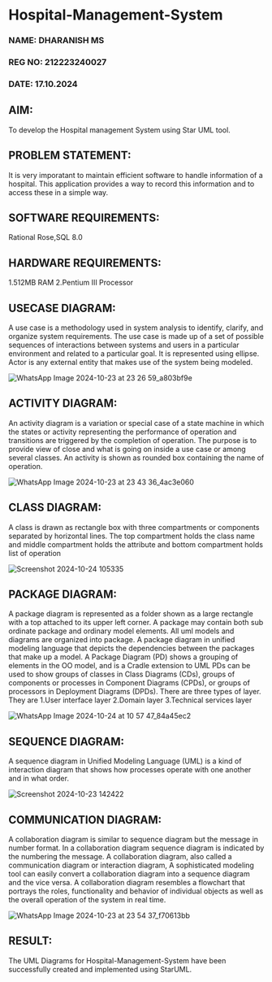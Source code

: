 # Hospital-Management-System
### NAME: DHARANISH MS
### REG NO: 212223240027
### DATE: 17.10.2024
## AIM: 

To develop the Hospital management System using Star UML tool. 
## PROBLEM STATEMENT: 
It is very imporatant to maintain efficient software to handle information of a 
hospital. This application provides a way to record this information and to access these 
in a simple way. 

## SOFTWARE REQUIREMENTS: 
Rational Rose,SQL 8.0 

## HARDWARE REQUIREMENTS: 
1.512MB RAM 
2.Pentium III Processor

## USECASE DIAGRAM:

A use case is a methodology used in system analysis to identify, clarify, 
and organize system requirements. The use case is made up of a set of possible 
sequences of interactions between systems and users in a particular environment and 
related to a particular goal. It is represented using ellipse. Actor is any external entity 
that makes use of the system being modeled. 


![WhatsApp Image 2024-10-23 at 23 26 59_a803bf9e](https://github.com/user-attachments/assets/a7a8b6ff-23ef-41c0-a11d-69c5fe86c5d5)

## ACTIVITY DIAGRAM:

An activity diagram is a variation or special case of a state machine in which 
the states or activity representing the performance of operation and transitions are 
triggered by the completion of operation. The purpose is to provide view of close and 
what is going on inside a use case or among several classes. An activity is shown as 
rounded box containing the name of operation. 


![WhatsApp Image 2024-10-23 at 23 43 36_4ac3e060](https://github.com/user-attachments/assets/249e0106-873c-4abd-b2c8-dad9dc93f992)

## CLASS DIAGRAM:

A class is drawn as rectangle box with three compartments or components 
separated by horizontal lines. The top compartment holds the class name and middle 
compartment holds the attribute and bottom compartment holds list of operation

![Screenshot 2024-10-24 105335](https://github.com/user-attachments/assets/11a4c546-a7a4-4147-bf1e-9633661c1a17)

## PACKAGE DIAGRAM:

A package diagram is represented as a folder shown as a large rectangle 
with a top attached to its upper left corner. A package may contain both sub ordinate 
package and ordinary model elements. All uml models and diagrams are organized into 
package. A package diagram in unified modeling language that depicts the 
dependencies between the packages that make up a model. A Package Diagram (PD) 
shows a grouping of elements in the OO model, and is a Cradle extension to UML PDs 
can be used to show groups of classes in Class Diagrams (CDs), groups of components 
or processes in Component Diagrams (CPDs), or groups of processors in Deployment 
Diagrams (DPDs). 
There are three types of layer. They are 
1.User interface layer 
2.Domain layer 
3.Technical services layer

![WhatsApp Image 2024-10-24 at 10 57 47_84a45ec2](https://github.com/user-attachments/assets/e3c8769e-dc45-432d-96ae-f72d7dd1cd55)

## SEQUENCE DIAGRAM:

A sequence diagram in Unified Modeling Language (UML) is a kind of 
interaction diagram that shows how processes operate with one another and in what 
order.

![Screenshot 2024-10-23 142422](https://github.com/user-attachments/assets/9a1d682a-67bf-40b5-b2c9-97312a41240c)

## COMMUNICATION DIAGRAM:

A collaboration diagram is similar to sequence diagram but the message in 
number format. In a collaboration diagram sequence diagram is indicated by the 
numbering the message. A collaboration diagram, also called a communication 
diagram or interaction diagram, A sophisticated modeling tool can easily convert a 
collaboration diagram into a sequence diagram and the vice versa. A collaboration 
diagram resembles a flowchart that portrays the roles, functionality and behavior of 
individual objects as well as the overall operation of the system in real time.

![WhatsApp Image 2024-10-23 at 23 54 37_f70613bb](https://github.com/user-attachments/assets/d3d659d0-f929-4a4a-8bcd-a38e119f1102)

## RESULT:

The UML Diagrams for Hospital-Management-System have been successfully created and implemented using StarUML.
